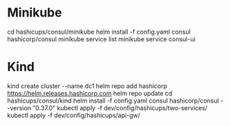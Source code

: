 # Minikube

cd hashicups/consul/minikube
helm install -f config.yaml consul hashicorp/consul
minikube service list
minikube service consul-ui


# Kind
kind create cluster --name dc1
helm repo add hashicorp https://helm.releases.hashicorp.com
helm repo update
cd hashicups/consul/kind
helm install -f config.yaml consul hashicorp/consul --version "0.37.0"
kubectl apply -f dev/config/hashicups/two-services/
kubectl apply -f dev/config/hashicups/api-gw/